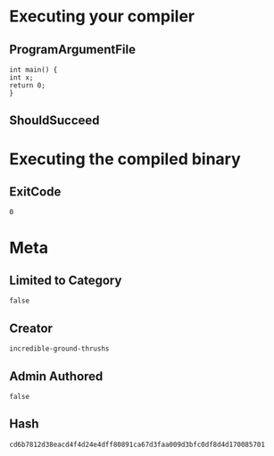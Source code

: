 # Executing your compiler

## ProgramArgumentFile

```
int main() {
int x;
return 0;
}
```

## ShouldSucceed

# Executing the compiled binary

## ExitCode

```
0
```

# Meta

## Limited to Category

```
false
```

## Creator

```
incredible-ground-thrushs
```

## Admin Authored

```
false
```

## Hash

```
cd6b7812d38eacd4f4d24e4dff80891ca67d3faa009d3bfc0df8d4d170085701
```
